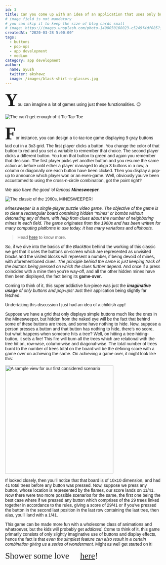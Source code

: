 ```yaml
---
id: 3
title: Can you come up with an idea of an application that uses only buttons and pop-ups?
# image field is not mandatory
# you can skip it to keep the size of blog cards small
# image: https://images.unsplash.com/photo-1498050108023-c5249f4df085?ixid=MnwxMjA3fDB8MHxwaG90by1wYWdlfHx8fGVufDB8fHx8&ixlib=rb-1.2.1&auto=format&fit=crop&w=3452&q=80
createdAt: "2020-03-28 5:00:00"
tags:
  - buttons
  - pop-ups
  - app development
  - medium
category: app development
author:
  name: ayush
  twitter: akshawz
  image: /images/black-shirt-n-glasses.jpg
---
```


<span style="font-family: Verdana, sans-serif;">
<b><span style="font-family:Papyrus; font-size:4em">Y</span></b>ou can imagine a lot of games using just these functionalities. 😉

<!--more-->

![The can’t-get-enough-of-it Tic-Tac-Toe](/images/tic-tac-toe.png)

<b><span style="font-family:Papyrus; font-size:4em">F</span></b>or instance, you can design a tic-tac-toe game displaying 9 gray buttons laid out in a 3x3 grid. The first player clicks a button. You change the color of that button to red and you set a variable to remember that choice. The second player clicks a different button. You turn that button to green and again you remember that decision. The first player picks yet another button and you resume the same action as before until either a player managed to align 3 buttons in a row, a column or diagonally ore each button have been clicked. Then you display a pop-up to announce which player won or an even-game. Well, obviously you’ve been accustomed to using the cross-n-circle combination, got the point right?

*We also have the good ‘ol famous **Minesweeper**.*

![The classic of the 1960s, MINESWEEPER!](/images/minesweeper.jpeg)

*Minesweeper is a single-player puzzle video game. The objective of the game is to clear a rectangular board containing hidden “mines” or bombs without detonating any of them, with help from clues about the number of neighboring mines in each field. The game originates from the 1960s and has been written for many computing platforms in use today. It has many variations and offshoots.*

>Head [here](https://en.wikipedia.org/wiki/Minesweeper_(video_game)) to know more.

So, if we dive into the basics of the *BlackBox* behind the working of this classic we get that it uses the buttons on-screen which are represented as unvisited blocks and the visited blocks will represent a number, if being devoid of mines, with aforementioned clues. *The principle behind the same is just keeping track of the buttons being pressed on which the clues further depend.* And once if a press coincides with a mine then you’re way-off, and all the other hidden mines have then been displayed, the fact being its **game-over**.

Coming to think of it, this super addictive fun-piece was just the ***imaginative usage*** *of only buttons and pop-ups!* Just their application being slightly far fetched.

Undertaking this discussion I just had an idea of a childish app!

Suppose we have a grid that only displays simple buttons much like the ones in the Minesweeper, but hidden from the naked eye will be the fact that behind some of these buttons are trees, and some have nothing to hide. Now, suppose a person presses a button and that button has nothing to hide, there’s no score, but what happens when someone hits a tree? Well, on hitting a tree-hiding-button, it sets a fire! This fire will burn all the trees which are relational with the tree hit on, row-wise, column-wise and diagonal-wise. The total number of trees burnt to the number of trees total on the board will be the defining score with a game over on achieving the same. On achieving a game over, it might look like this:

<img src="/images/fire-and-trees.png" alt="A sample view for our first considered scenario" style="height: 350px" />

If looked closely, then you’ll notice that that board is of 10x10 dimension, and had 41 total trees before any button was pressed. Now, suppose we press any button, whose location is represented by the flames, our score lands on 11/41. Now there were two more possible scenarios for the same, the first one being the best case where if we pressed any button which comprises of the 29 trees linked together in accordance to the rules, giving a score of 29/41 or if you’ve pressed the button in the second last position in the last row containing the last tree, then alas, you’ll land with a 1/41.

This game can be made more fun with a wholesome class of animations and whatsoever, but the kids will probably get *addicted*. Come to think of it, this game primarily consists of only slightly imaginative use of buttons and display effects, hence the fact is that *even the simplest feature can also result in a certain combination giving us a series of wonderment.* Might as well get started on it!

</span>

<span style="font-family:'Brush Script MT', cursive; font-size:2em">Shower some love 💓 <a href="https://medium.com/@ayushshawz/can-you-come-up-with-an-idea-of-an-application-that-uses-only-buttons-and-pop-ups-7e16618ea78d">here</a>!</span>